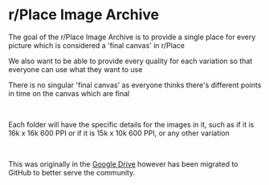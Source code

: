 # r/Place Image Archive

The goal of the r/Place Image Archive is to provide a single place for every picture which is considered a 'final canvas' in r/Place

We also want to be able to provide every quality for each variation so that everyone can use what they want to use

There is no singular 'final canvas' as everyone thinks there's different points in time on the canvas which are final

<br>

Each folder will have the specific details for the images in it, such as if it is 16k x 16k 600 PPI or if it is 15k x 10k 600 PPI, or any other variation

<br>

This was originally in the [Google Drive](https://drive.google.com/drive/folders/1-uaPRUi2_NO6slTmdWGUIPbId8vsLNdW?usp=drive_link) however has been migrated to GitHub to better serve the community.
